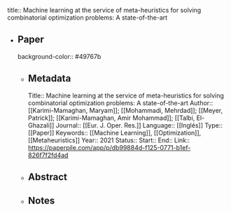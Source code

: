 title:: Machine learning at the service of meta-heuristics for solving combinatorial optimization problems: A state-of-the-art

- ## Paper
  background-color:: #49767b
	- ## Metadata
	  Title:: Machine learning at the service of meta-heuristics for solving combinatorial optimization problems: A state-of-the-art
	  Author:: [[Karimi-Mamaghan, Maryam]]; [[Mohammadi, Mehrdad]]; [[Meyer, Patrick]]; [[Karimi-Mamaghan, Amir Mohammad]]; [[Talbi, El-Ghazali]]
	  Journal:: [[Eur. J. Oper. Res.]]
	  Language:: [[Inglés]] 
	  Type:: [[Paper]] 
	  Keywords::  [[Machine Learning]], [[Optimization]], [[Metaheuristics]]
	  Year:: 2021
	  Status::
	  Start::
	  End::
	  Link:: https://paperpile.com/app/p/db99884d-f125-0771-b1ef-826f7f2fd4ad
	- ## Abstract
	- ## Notes